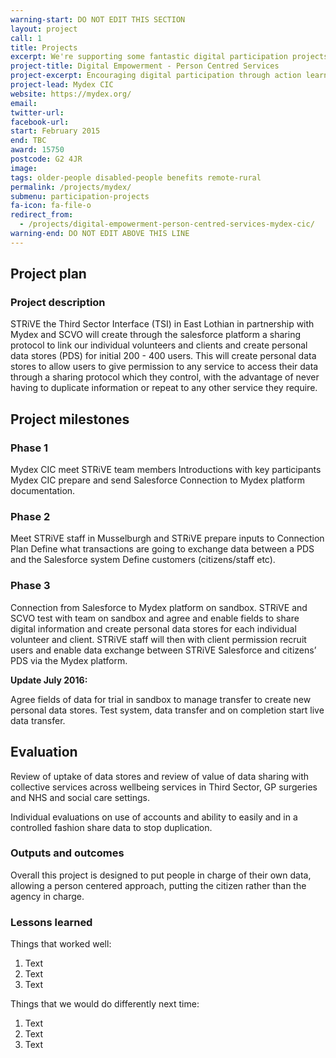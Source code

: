 ```yaml
---
warning-start: DO NOT EDIT THIS SECTION
layout: project
call: 1
title: Projects
excerpt: We're supporting some fantastic digital participation projects. Here are their stories.
project-title: Digital Empowerment - Person Centred Services
project-excerpt: Encouraging digital participation through action learning and knowledge exchange
project-lead: Mydex CIC
website: https://mydex.org/
email:
twitter-url:
facebook-url:
start: February 2015
end: TBC
award: 15750
postcode: G2 4JR
image:
tags: older-people disabled-people benefits remote-rural
permalink: /projects/mydex/
submenu: participation-projects
fa-icon: fa-file-o
redirect_from:
  - /projects/digital-empowerment-person-centred-services-mydex-cic/
warning-end: DO NOT EDIT ABOVE THIS LINE
---
```


## Project plan

### Project description

STRiVE the Third Sector Interface (TSI) in East Lothian in partnership with Mydex and SCVO will create through the salesforce platform a sharing protocol to link our individual volunteers and clients and create personal data stores (PDS) for initial 200 - 400 users. This will create personal data stores to allow users to give permission to any service to access their data through a sharing protocol which they control, with the advantage of never having to duplicate information or repeat to any other service they require.


## Project milestones

### Phase 1

Mydex CIC meet STRiVE team members Introductions with key participants Mydex CIC prepare and send Salesforce Connection to Mydex platform documentation.

### Phase 2

Meet STRiVE staff in Musselburgh and STRiVE prepare inputs to Connection Plan Define what transactions are going to exchange data between a PDS and the Salesforce system Define customers (citizens/staff etc).

### Phase 3

Connection from Salesforce to Mydex platform on sandbox.
STRiVE and SCVO test with team on sandbox and agree and enable fields to share digital information and create personal data stores for each individual volunteer and client. STRiVE staff will then with client permission recruit users and enable data exchange between STRiVE Salesforce and citizens’ PDS via the Mydex platform.

**Update July 2016:**

Agree fields of data for trial in sandbox to manage transfer to create new personal data stores. Test system, data transfer and on completion start live data transfer.

## Evaluation

Review of uptake of data stores and review of value of data sharing with collective services across wellbeing services in Third Sector, GP surgeries and NHS and social care settings.

Individual evaluations on use of accounts and ability to easily and in a controlled fashion share data to stop duplication.

### Outputs and outcomes

Overall this project is designed to put people in charge of their own data, allowing a person centered approach, putting the citizen rather than the agency in charge.

### Lessons learned

Things that worked well:

1. Text
2. Text
3. Text

Things that we would do differently next time:

1. Text
2. Text
3. Text

